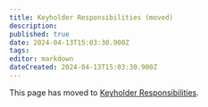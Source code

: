```yaml
---
title: Keyholder Responsibilities (moved)
description: 
published: true
date: 2024-04-13T15:03:30.900Z
tags: 
editor: markdown
dateCreated: 2024-04-13T15:03:30.900Z
---
```


This page has moved to [Keyholder Responsibilities](https://wiki.artifactory.org.au/en/docs/policies/keyholder_responsibilities).
